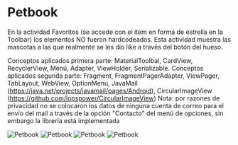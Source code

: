 # Petbook

En la actividad Favoritos (se accede con el ítem en forma de estrella en la Toolbar) los elementos NO fueron hardcodeados.
Esta actividad muestra las mascotas a las que realmente se les dio like a través del botón del hueso.

Conceptos aplicados primera parte: MaterialToolbal, CardView, RecyclerView, Menú, Adapter, ViewHolder, Serializable.
Conceptos aplicados segunda parte: Fragment, FragmentPagerAdapter, ViewPager, TabLayout, WebView, OptionMenu, JavaMail (https://java.net/projects/javamail/pages/Android), CircularImageView (https://github.com/lopspower/CircularImageView)
Nota: por razones de privacidad no se colocaron los datos de ninguna cuenta de correo para el envío del mail a través de la opción "Contacto" del menú de opciones, sin embargo la librería está implementada

![Petbook](https://github.com/dgt2290/Petbook/blob/master/Petbook1.png) 
![Petbook](https://github.com/dgt2290/Petbook/blob/master/Petbook2.png) 
![Petbook](https://github.com/dgt2290/Petbook/blob/master/Petbook3.png) 
![Petbook](https://github.com/dgt2290/Petbook/blob/master/Petbook4.png) 
